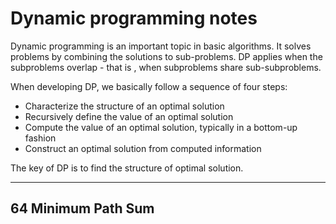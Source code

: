 # Dynamic programming notes
Dynamic programming is an important topic in basic algorithms. It solves problems by combining the solutions to sub-problems. DP applies when the subproblems overlap - that is , when subproblems share sub-subproblems.

When developing DP, we basically follow a sequence of four steps:

 - Characterize the structure of an optimal solution
 - Recursively define the value of an optimal solution
 - Compute the value of an optimal solution, typically in a bottom-up fashion
 - Construct an optimal solution from computed information
 
 The key of DP is to find the structure of optimal solution.

*************************************************
## 64 Minimum Path Sum


<!--stackedit_data:
eyJoaXN0b3J5IjpbLTEwMzc4MDkwMCw3MTM3MjAxMjMsLTIwNz
U5MDU5OTBdfQ==
-->